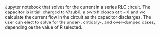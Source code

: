 Jupyter notebook that solves for the current in a series RLC circuit.  The capacitor is initiall charged to V/sub0, a switch closes at t = 0 and we calculate the current flow in the circuit as the capacitor discharges.  The user can elect to solve for the under-, critically-, and over-damped cases, depending on the value of R selected. 
